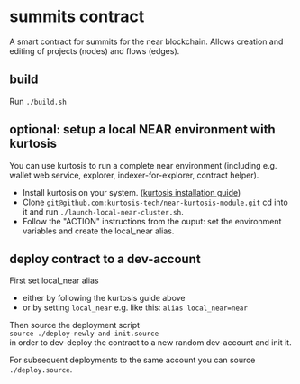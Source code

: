 # summits contract
A smart contract for summits for the near blockchain. 
Allows creation and editing of projects (nodes) and flows (edges). 

## build
Run `./build.sh`

## optional: setup a local NEAR environment with kurtosis
You can use kurtosis to run a complete near environment (including e.g. wallet web service, explorer, indexer-for-explorer, contract helper). 
- Install kurtosis on your system. ([kurtosis installation guide](https://docs.kurtosistech.com/installation.html))
- Clone `git@github.com:kurtosis-tech/near-kurtosis-module.git` cd into it and run `./launch-local-near-cluster.sh`. 
- Follow the "ACTION" instructions from the ouput: set the environment variables and create the local_near alias. 

## deploy contract to a dev-account
First set local_near alias 
- either by following the kurtosis guide above 
- or by setting `local_near` e.g. like this: `alias local_near=near`

Then source the deployment script \
`source ./deploy-newly-and-init.source` \
in order to dev-deploy the contract to a new random dev-account and init it. 

For subsequent deployments to the same account you can source `./deploy.source`.

